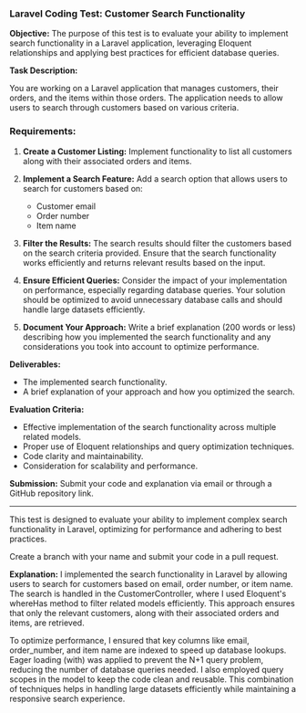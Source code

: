 ### Laravel Coding Test: Customer Search Functionality

**Objective:**
The purpose of this test is to evaluate your ability to implement search functionality in a Laravel application, leveraging Eloquent relationships and applying best practices for efficient database queries.

**Task Description:**

You are working on a Laravel application that manages customers, their orders, and the items within those orders. The application needs to allow users to search through customers based on various criteria.

### Requirements:

1. **Create a Customer Listing:** Implement functionality to list all customers along with their associated orders and items.

2. **Implement a Search Feature:** Add a search option that allows users to search for customers based on:
    - Customer email
    - Order number
    - Item name

3. **Filter the Results:** The search results should filter the customers based on the search criteria provided. Ensure that the search functionality works efficiently and returns relevant results based on the input.

4. **Ensure Efficient Queries:** Consider the impact of your implementation on performance, especially regarding database queries. Your solution should be optimized to avoid unnecessary database calls and should handle large datasets efficiently.

5. **Document Your Approach:** Write a brief explanation (200 words or less) describing how you implemented the search functionality and any considerations you took into account to optimize performance.

**Deliverables:**

- The implemented search functionality.
- A brief explanation of your approach and how you optimized the search.

**Evaluation Criteria:**

- Effective implementation of the search functionality across multiple related models.
- Proper use of Eloquent relationships and query optimization techniques.
- Code clarity and maintainability.
- Consideration for scalability and performance.

**Submission:**
Submit your code and explanation via email or through a GitHub repository link.

---
This test is designed to evaluate your ability to implement complex search functionality in Laravel, optimizing for performance and adhering to best practices.


Create a branch with your name and submit your code in a pull request.

**Explanation:**
I implemented the search functionality in Laravel by allowing users to search for customers based on email, order number, or item name. The search is handled in the CustomerController, where I used Eloquent's whereHas method to filter related models efficiently. This approach ensures that only the relevant customers, along with their associated orders and items, are retrieved.

To optimize performance, I ensured that key columns like email, order_number, and item name are indexed to speed up database lookups. Eager loading (with) was applied to prevent the N+1 query problem, reducing the number of database queries needed. I also employed query scopes in the model to keep the code clean and reusable. This combination of techniques helps in handling large datasets efficiently while maintaining a responsive search experience.

